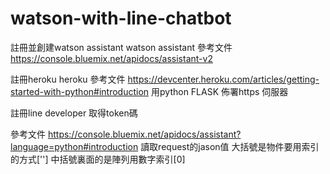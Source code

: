 # watson-with-line-chatbot

註冊並創建watson assistant
watson assistant 參考文件 https://console.bluemix.net/apidocs/assistant-v2

註冊heroku 
heroku 參考文件 https://devcenter.heroku.com/articles/getting-started-with-python#introduction
用python FLASK 佈署https 伺服器

註冊line developer
取得token碼

參考文件 https://console.bluemix.net/apidocs/assistant?language=python#introduction
讀取request的jason值 大括號是物件要用索引的方式[''] 中括號裏面的是陣列用數字索引[0]



